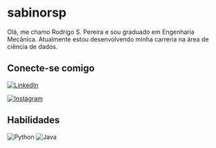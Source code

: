 # sabinorsp
Olá, me chamo Rodrigo S. Pereira e sou graduado em Engenharia Mecânica. Atualmente estou desenvolvendo minha carreria na área de ciência de dados.  


## Conecte-se comigo
[![LinkedIn](https://img.shields.io/badge/LinkedIn-000?style=for-the-badge&logo=linkedin&logoColor=0E76A8)](https://www.linkedin.com/in/rspsabino/)


[![Instagram](https://img.shields.io/badge/-Instagram-%23E4405F?style=for-the-badge&logo=instagram&logoColor=white)](https://www.instagram.com/sabinorsp/)

## Habilidades
![Python](https://img.shields.io/badge/Python-000?style=for-the-badge&logo=python) 
![Java](https://img.shields.io/badge/java-%23ED8B00.svg?style=for-the-badge&logo=openjdk&logoColor=white)
